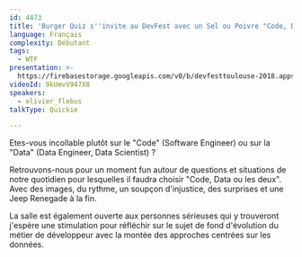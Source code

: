 ```yaml
---
id: 4473
title: 'Burger Quiz s''invite au DevFest avec un Sel ou Poivre "Code, Data ou les deux"'
language: Français
complexity: Débutant
tags:
  - WTF
presentation: >-
  https://firebasestorage.googleapis.com/v0/b/devfesttoulouse-2018.appspot.com/o/presentation%2F4473-CodeDataoules2-OlivierFlebus.pdf?alt=media&token=7a222481-e789-4f8b-aee0-4e01e0cbaabb
videoId: 9kUmvV947X8
speakers:
  - olivier_flebus
talkType: Quickie

---
```


Etes-vous incollable plutôt sur le "Code" (Software Engineer) ou sur la "Data" (Data Engineer, Data Scientist) ? 

Retrouvons-nous pour un moment fun autour de questions et situations de notre quotidien pour lesquelles il faudra choisir "Code, Data ou les deux". Avec des images, du rythme,  un soupçon d'injustice, des surprises et une Jeep Renegade à la fin. 

La salle est également ouverte aux personnes sérieuses qui y trouveront j'espère une stimulation pour réfléchir sur le sujet de fond d'évolution du métier de développeur avec la montée des approches centrées sur les données.
